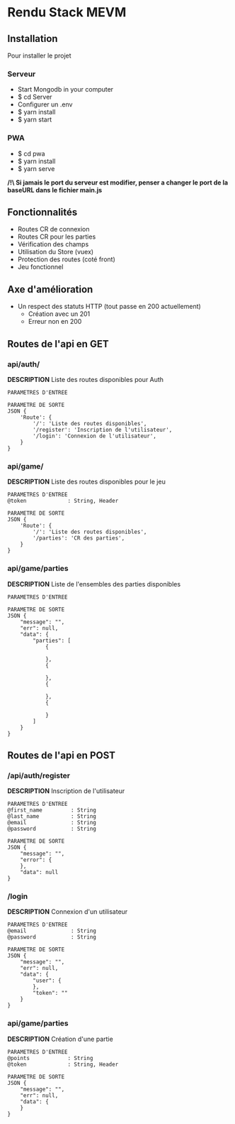 # Rendu Stack MEVM

## Installation

Pour installer le projet

### Serveur

- Start Mongodb in your computer
- \$ cd Server
- Configurer un .env
- \$ yarn install
- \$ yarn start

### PWA

- \$ cd pwa
- \$ yarn install
- \$ yarn serve

**/!\ Si jamais le port du serveur est modifier, penser a changer le port de la baseURL dans le fichier main.js**

## Fonctionnalités

- Routes CR de connexion
- Routes CR pour les parties
- Vérification des champs
- Utilisation du Store (vuex)
- Protection des routes (coté front)
- Jeu fonctionnel

## Axe d'amélioration

- Un respect des statuts HTTP (tout passe en 200 actuellement)
  - Création avec un 201
  - Erreur non en 200

## Routes de l'api en GET

### api/auth/

**DESCRIPTION** Liste des routes disponibles pour Auth

    PARAMETRES D'ENTREE

    PARAMETRE DE SORTE
    JSON {
        'Route': {
            '/': 'Liste des routes disponibles',
            '/register': 'Inscription de l'utilisateur',
            '/login': 'Connexion de l'utilisateur',
        }
    }

### api/game/

**DESCRIPTION** Liste des routes disponibles pour le jeu

    PARAMETRES D'ENTREE
    @token             : String, Header

    PARAMETRE DE SORTE
    JSON {
        'Route': {
            '/': 'Liste des routes disponibles',
            '/parties': 'CR des parties',
        }
    }

### api/game/parties

**DESCRIPTION** Liste de l'ensembles des parties disponibles

    PARAMETRES D'ENTREE

    PARAMETRE DE SORTE
    JSON {
        "message": "",
        "err": null,
        "data": {
            "parties": [
                {

                },
                {

                },
                {

                },
                {

                }
            ]
        }
    }

## Routes de l'api en POST

### /api/auth/register

**DESCRIPTION** Inscription de l'utilisateur

    PARAMETRES D'ENTREE
    @first_name         : String
    @last_name          : String
    @email              : String
    @password           : String

    PARAMETRE DE SORTE
    JSON {
        "message": "",
        "error": {
        },
        "data": null
    }

### /login

**DESCRIPTION** Connexion d'un utilisateur

    PARAMETRES D'ENTREE
    @email              : String
    @password           : String

    PARAMETRE DE SORTE
    JSON {
        "message": "",
        "err": null,
        "data": {
            "user": {
            },
            "token": ""
        }
    }

### api/game/parties

**DESCRIPTION** Création d'une partie

    PARAMETRES D'ENTREE
    @points            : String
    @token             : String, Header

    PARAMETRE DE SORTE
    JSON {
        "message": "",
        "err": null,
        "data": {
        }
    }
